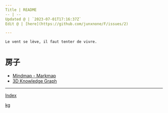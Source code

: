 ```yaml
---
Title | README
-- | --
Updated @ | `2023-07-01T17:16:37Z`
Edit @ | [here](https://github.com/junxnone/F/issues/2)

---
```

`Le vent se lève, ‌‍‍‌‍​‌‌‍​‍‌‌‌‌​‌‌‍‍‍​‌‍‍‍‍​‌‍‍‍‍​‌‍‍‌‍​‌‌‍​‍‍‌‌‌​‌‌‍‍‍​‌‌‌‍‍​‌‍‍‍‍​‌‍‍‌‍​‌‌‍​‌‌‌‌‍​‌‌‍‌​‍‌‌‌‌​‍‍‍‍‍​‍‍‍​‍‌​‌​‌‌‌​‌‌‌‌​‌‌‍il faut tenter de vivre.`

# `房子`

- [Mindmap - Markmap](https://junxnone.github.io/jstools/mdmarkmap?md=https://junxnone.github.io/F/_sidebar.md)
- [3D Knowledge Graph](https://junxnone.github.io/jstools/3dkg/?json=https://junxnone.github.io/F/kg.json)

---

[Index](_sidebar.md ':include')

[kg](https://junxnone.github.io/jstools/3dkg/?json=https://junxnone.github.io/F/kg.json ':include :type=iframe width=100% height=800px')


